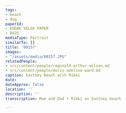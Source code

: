 ```yaml
---
tags:
- beach
- dog
paperId:
- KODAK VELOX PAPER
- D825
mediaType: Portrait
similarTo: []
title: '00157'
images:
- "/assets/media/00157.JPG"
relatedPeople:
- src/content/people/reginald-arthur-wilson.md
- src/content/people/doris-adeline-ward.md
caption: Eastney Beach with Rikki
date: 
dateApprox: false
location: ''
description: ''
transcription: Mum and Dad + Rikki on Eastney beach

---
```


